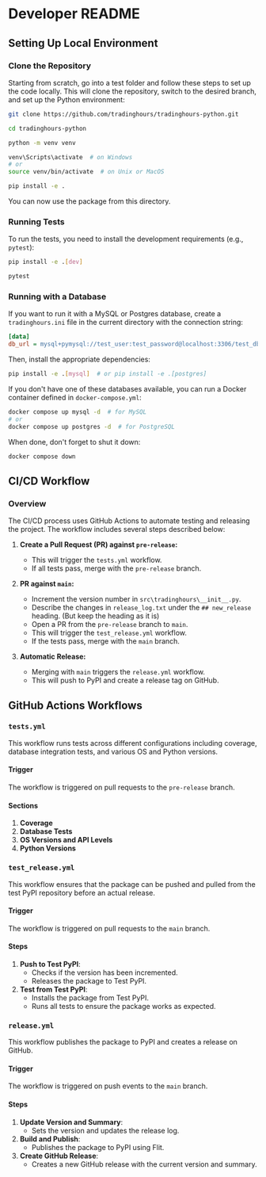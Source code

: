 # Developer README

## Setting Up Local Environment

### Clone the Repository

Starting from scratch, go into a test folder and follow these steps to set up the code locally. This will clone the repository, switch to the desired branch, and set up the Python environment:

```bash
git clone https://github.com/tradinghours/tradinghours-python.git

cd tradinghours-python

python -m venv venv

venv\Scripts\activate  # on Windows
# or
source venv/bin/activate  # on Unix or MacOS

pip install -e .
```

You can now use the package from this directory.

### Running Tests

To run the tests, you need to install the development requirements (e.g., `pytest`):

```bash
pip install -e .[dev]

pytest
```

### Running with a Database

If you want to run it with a MySQL or Postgres database, create a `tradinghours.ini` file in the current directory with the connection string:

```ini
[data]
db_url = mysql+pymysql://test_user:test_password@localhost:3306/test_db
```

Then, install the appropriate dependencies:

```bash
pip install -e .[mysql]  # or pip install -e .[postgres]
```

If you don't have one of these databases available, you can run a Docker container defined in `docker-compose.yml`:

```bash
docker compose up mysql -d  # for MySQL
# or
docker compose up postgres -d  # for PostgreSQL
```

When done, don't forget to shut it down:

```bash
docker compose down
```

## CI/CD Workflow

### Overview

The CI/CD process uses GitHub Actions to automate testing and releasing the project. The workflow includes several steps described below:

1. **Create a Pull Request (PR) against `pre-release`:**
   - This will trigger the `tests.yml` workflow.
   - If all tests pass, merge with the `pre-release` branch.

2. **PR against `main`:**
   - Increment the version number in `src\tradinghours\__init__.py`.
   - Describe the changes in `release_log.txt` under the `## new_release` heading. (But keep the heading as it is)
   - Open a PR from the `pre-release` branch to `main`.
   - This will trigger the `test_release.yml` workflow.
   - If the tests pass, merge with the `main` branch.

3. **Automatic Release:**
   - Merging with `main` triggers the `release.yml` workflow.
   - This will push to PyPI and create a release tag on GitHub.

## GitHub Actions Workflows

### `tests.yml`

This workflow runs tests across different configurations including coverage, database integration tests, and various OS and Python versions.

#### Trigger

The workflow is triggered on pull requests to the `pre-release` branch.

#### Sections

1. **Coverage**
2. **Database Tests**
3. **OS Versions and API Levels**
4. **Python Versions**

### `test_release.yml`

This workflow ensures that the package can be pushed and pulled from the test PyPI repository before an actual release.

#### Trigger

The workflow is triggered on pull requests to the `main` branch.

#### Steps

1. **Push to Test PyPI**:
    - Checks if the version has been incremented.
    - Releases the package to Test PyPI.
2. **Test from Test PyPI**:
    - Installs the package from Test PyPI.
    - Runs all tests to ensure the package works as expected.

### `release.yml`

This workflow publishes the package to PyPI and creates a release on GitHub.

#### Trigger

The workflow is triggered on push events to the `main` branch.

#### Steps

1. **Update Version and Summary**:
   - Sets the version and updates the release log.
2. **Build and Publish**:
   - Publishes the package to PyPI using Flit.
3. **Create GitHub Release**:
   - Creates a new GitHub release with the current version and summary.
